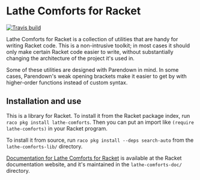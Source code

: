 # Lathe Comforts for Racket

[![Travis build](https://travis-ci.org/lathe/lathe-comforts-for-racket.svg?branch=master)](https://travis-ci.org/lathe/lathe-comforts-for-racket)

Lathe Comforts for Racket is a collection of utilities that are handy for writing Racket code. This is a non-intrusive toolkit; in most cases it should only make certain Racket code easier to write, without substantially changing the architecture of the project it's used in.

Some of these utilities are designed with Parendown in mind. In some cases, Parendown's weak opening brackets make it easier to get by with higher-order functions instead of custom syntax.


## Installation and use

This is a library for Racket. To install it from the Racket package index, run `raco pkg install lathe-comforts`. Then you can put an import like `(require lathe-comforts)` in your Racket program.

To install it from source, run `raco pkg install --deps search-auto` from the `lathe-comforts-lib/` directory.

[Documentation for Lathe Comforts for Racket](http://docs.racket-lang.org/lathe-comforts/index.html) is available at the Racket documentation website, and it's maintained in the `lathe-comforts-doc/` directory.
